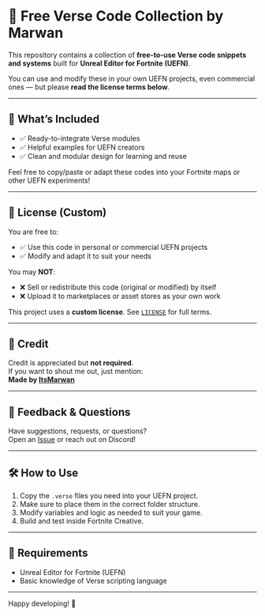 # 🧠 Free Verse Code Collection by Marwan

This repository contains a collection of **free-to-use Verse code snippets and systems** built for **Unreal Editor for Fortnite (UEFN)**.

You can use and modify these in your own UEFN projects, even commercial ones — but please **read the license terms below**.

---

## 📁 What’s Included

- ✅ Ready-to-integrate Verse modules
- ✅ Helpful examples for UEFN creators
- ✅ Clean and modular design for learning and reuse

Feel free to copy/paste or adapt these codes into your Fortnite maps or other UEFN experiments!

---

## 📜 License (Custom)

You are free to:

- ✅ Use this code in personal or commercial UEFN projects
- ✅ Modify and adapt it to suit your needs

You may **NOT**:

- ❌ Sell or redistribute this code (original or modified) by itself
- ❌ Upload it to marketplaces or asset stores as your own work

This project uses a **custom license**. See [`LICENSE`](./LICENSE) for full terms.

---

## 🙏 Credit

Credit is appreciated but **not required**.  
If you want to shout me out, just mention:  
**Made by [ItsMarwan](https://github.com/its-marwan)**

---

## 💬 Feedback & Questions

Have suggestions, requests, or questions?  
Open an [Issue](https://github.com/your-repo/issues) or reach out on Discord!

---

## 🛠️ How to Use

1. Copy the `.verse` files you need into your UEFN project.
2. Make sure to place them in the correct folder structure.
3. Modify variables and logic as needed to suit your game.
4. Build and test inside Fortnite Creative.

---

## 🔧 Requirements

- Unreal Editor for Fortnite (UEFN)
- Basic knowledge of Verse scripting language

---

Happy developing! 🚀
